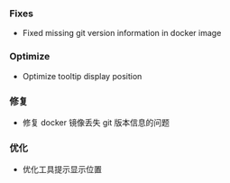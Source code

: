 ### Fixes

- Fixed missing git version information in docker image

### Optimize

- Optimize tooltip display position

### 修复

- 修复 docker 镜像丢失 git 版本信息的问题

### 优化

- 优化工具提示显示位置
